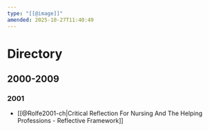 ```yaml
---
type: "[[@image]]"
amended: 2025-10-27T11:40:49
---
```


# Directory
## 2000-2009
### 2001
- [[@Rolfe2001-ch|Critical Reflection For Nursing And The Helping Professions - Reflective Framework]]

